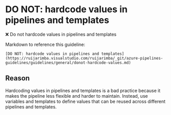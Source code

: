 # DO NOT: hardcode values in pipelines and templates

❌ Do not hardcode values in pipelines and templates

Markdown to reference this guideline:

```plaintext
[DO NOT: hardcode values in pipelines and templates](https://ruijarimba.visualstudio.com/ruijarimba/_git/azure-pipelines-guidelines/guidelines/general/donot-hardcode-values.md)
```

## Reason

Hardcoding values in pipelines and templates is a bad practice because it makes the pipeline less flexible and harder to maintain. Instead, use variables and templates to define values that can be reused across different pipelines and templates.